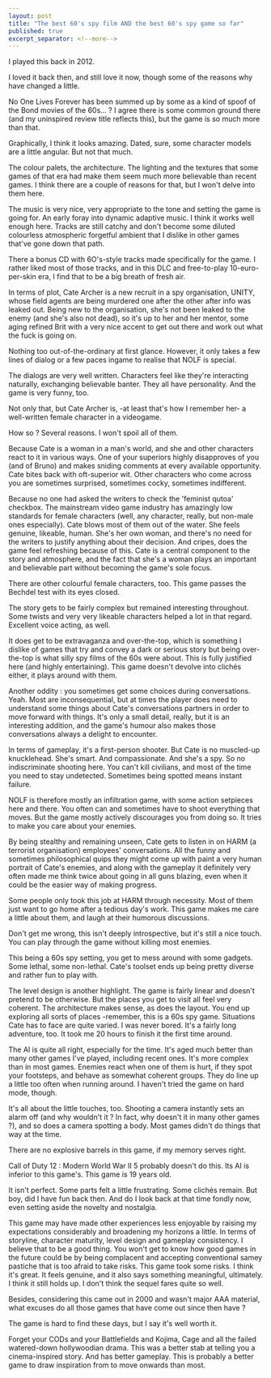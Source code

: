 ```yaml
---
layout: post
title: "The best 60's spy film AND the best 60's spy game so far"
published: true
excerpt_separator: <!--more-->
---
```


I played this back in 2012. 

I loved it back then, and still love it now, though some of the reasons why have changed a little.

No One Lives Forever has been summed up by some as a kind of spoof of the Bond movies of the 60s... ? I agree there is some common ground there (and my uninspired review title reflects this), but the game is so much more than that.

<!--more-->

Graphically, I think it looks amazing. Dated, sure, some character models are a little angular. But not that much.

The colour palets, the architecture. The lighting and the textures that some games of that era had make them seem much more believable than recent games. I think there are a couple of reasons for that, but I won't delve into them here.

The music is very nice, very appropriate to the tone and setting the game is going for. An early foray into dynamic adaptive music. I think it works well enough here. Tracks are still catchy and don't become some diluted colourless atmospheric forgetful ambient that I dislike in other games that've gone down that path.

There a bonus CD with 6O's-style tracks made specifically for the game. I rather liked most of those tracks, and in this DLC and free-to-play 10-euro-per-skin era, I find that to be a big breath of fresh air.

In terms of plot, Cate Archer is a new recruit in a spy organisation, UNITY, whose field agents are being murdered one after the other after info was leaked out. Being new to the organisation, she's not been leaked to the enemy (and she's also not dead), so it's up to her and her mentor, some aging refined Brit with a very nice accent to get out there and work out what the fuck is going on.

Nothing too out-of-the-ordinary at first glance. However, it only takes a few lines of dialog or a few paces ingame to realise that NOLF is special.

The dialogs are very well written. Characters feel like they're interacting naturally, exchanging believable banter. They all have personality. And the game is very funny, too.

Not only that, but Cate Archer is, -at least that's how I remember her- a well-written female character in a videogame. 

How so ? Several reasons. I won't spoil all of them.

Because Cate is a woman in a man's world, and she and other characters react to it in various ways. One of your superiors highly disapproves of you (and of Bruno) and makes sniding comments at every available opportunity. Cate bites back with oft-superior wit. Other characters who come across you are sometimes surprised, sometimes cocky, sometimes indifferent.

Because no one had asked the writers to check the 'feminist qutoa' checkbox. The mainstream video game industry has amazingly low standards for female characters (well, any character, really, but non-male ones especially). Cate blows most of them out of the water. She feels genuine, likeable, human. She's her own woman, and there's no need for the writers to justify anything about their decision. And cripes, does the game feel refreshing because of this. Cate is a central component to the story and atmosphere, and the fact that she's a woman plays an important and believable part without becoming the game's sole focus.

There are other colourful female characters, too. This game passes the Bechdel test with its eyes closed.

The story gets to be fairly complex but remained interesting throughout. Some twists and very very likeable characters helped a lot in that regard. Excellent voice acting, as well.

It does get to be extravaganza and over-the-top, which is something I dislike of games that try and convey a dark or serious story but being over-the-top is what silly spy films of the 60s were about. This is fully justified here (and highly entertaining). This game doesn't devolve into clichés either, it plays around with them.

Another oddity : you sometimes get some choices during conversations. Yeah. Most are inconsequential, but at times the player does need to understand some things about Cate's conversations partners in order to move forward with things. It's only a small detail, really, but it is an interesting addition, and the game's humour also makes those conversations always a delight to encounter.

In terms of gameplay, it's a first-person shooter. But Cate is no muscled-up knucklehead. She's smart. And compassionate. And she's a spy. So no indiscriminate shooting here. You can't kill civilians, and most of the time you need to stay undetected. Sometimes being spotted means instant failure.

NOLF is therefore mostly an infiltration game, with some action setpieces here and there. You often can and sometimes have to shoot everything that moves. But the game mostly actively discourages you from doing so. It tries to make you care about your enemies. 

By being stealthy and remaining unseen, Cate gets to listen in on HARM (a terrorist organisation) employees' conversations. All the funny and sometimes philosophical quips they might come up with paint a very human portrait of Cate's enemies, and along with the gameplay it definitely very often made me think twice about going in all guns blazing, even when it could be the easier way of making progress.

Some people only took this job at HARM through necessity. Most of them just want to go home after a tedious day's work. This game makes me care a little about them, and laugh at their humorous discussions. 

Don't get me wrong, this isn't deeply introspective, but it's still a nice touch. You can play through the game without killing most enemies.

This being a 60s spy setting, you get to mess around with some gadgets. Some lethal, some non-lethal. Cate's toolset ends up being pretty diverse and rather fun to play with.

The level design is another highlight. The game is fairly linear and doesn't pretend to be otherwise. But the places you get to visit all feel very coherent. The architecture makes sense, as does the layout. You end up exploring all sorts of places -remember, this is a 60s spy game. Situations Cate has to face are quite varied. I was never bored. It's a fairly long adventure, too. It took me 20 hours to finish it the first time around.

The AI is quite all right, especially for the time. It's aged much better than many other games I've played, including recent ones. It's more complex than in most games. Enemies react when one of them is hurt, if they spot your footsteps, and behave as somewhat coherent groups. They do line up a little too often when running around. I haven't tried the game on hard mode, though.

It's all about the little touches, too. Shooting a camera instantly sets an alarm off (and why wouldn't it ? In fact, why doesn't it in many other games ?), and so does a camera spotting a body. Most games didn't do things that way at the time. 

There are no explosive barrels in this game, if my memory serves right.

Call of Duty 12 : Modern World War II 5 probably doesn't do this. Its AI is inferior to this game's. This game is 19 years old.

It isn't perfect. Some parts felt a little frustrating. Some clichés remain. But boy, did I have fun back then. And do I look back at that time fondly now, even setting aside the novelty and nostalgia. 

This game may have made other experiences less enjoyable by raising my expectations considerably and broadening my horizons a little. In terms of storyline, character maturity, level design and gameplay consistency. I believe that to be a good thing. You won't get to know how good games in the future could be by being complacent and accepting conventional samey pastiche that is too afraid to take risks. This game took some risks. I think it's great. It feels genuine, and it also says something meaningful, ultimately. I think it still holds up. I don't think the sequel fares quite so well.

Besides, considering this came out in 2000 and wasn't major AAA material, what excuses do all those games that have come out since then have ?

The game is hard to find these days, but I say it's well worth it. 

Forget your CODs and your Battlefields and Kojima, Cage and all the failed watered-down hollywoodian drama. This was a better stab at telling you a cinema-inspired story. And has better gameplay. This is probably a better game to draw inspiration from to move onwards than most.